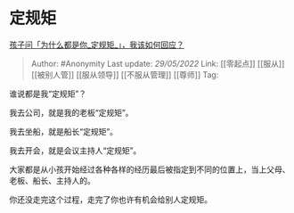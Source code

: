 # 定规矩
[孩子问「为什么都是你_定规矩_」，我该如何回应？](https://www.zhihu.com/question/523191255/answer/2499129712)

> Author: #Anonymity 
> Last update: *29/05/2022* 
> Link: [[零起点]] [[服从]] [[被别人管]] [[服从领导]] [[不服从管理]] [[尊师]]
> Tag: 

谁说都是我“定规矩”？

我去公司，就是我的老板“定规矩”。

我去坐船，就是船长“定规矩”。

我去开会，就是会议主持人“定规矩”。

大家都是从小孩开始经过各种各样的经历最后被指定到不同的位置上，当上父母、老板、船长、主持人的。

你还没走完这个过程，走完了你也许有机会给别人定规矩。

  
 